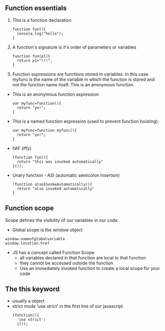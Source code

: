 ## Function essentials

1. This is a function declaration
    ```
    function fun(){
      console.log("hello");
    }
    ```
2. A function's signature is it's order of parameters or variables
    ```
    function fun(p1){
      return p1+"!!!";
    }
    ```
3. Function expressions are functions stored in variables. In this case myfunc is the name of the variable in which the function is stored and not the function name itself. This is an anonymous function.
  - This is an anonymous function expression:
    ```
    var myfunc=function(){
      return "yo!";
    }
    ```
  - This is a named function expression (used to prevent function hoisting):
    ```
    var myfunc=function myfunc(){
      return "yo!";
    }
    ```
  - IIAF (iffy)
    ```
    (function fun(){
      return "this was invoked automatically"
    }());
    ```
  - Unary function - ASI (automatic semicolon insertion)
    ```
    !function alsoInvokeAutomatically(){
      return "also invoked automatically"
    }
    ```

## Function scope

Scope defines the visibility of our variables in our code.

  - Global scope is the window object
  ```
  window.nameofglobalvariable
  window.location.href
  ```
  - JS has a concept called Function Scope
    - all variables declared in that function are local to that function
    - they cannot be accessed outside the function
    - Use an immediately invoked function to create a local scope for your code

## The this keyword

  - usually a object
  - strict mode
  'use strict' in the first line of our javascript
    ```
    (function(){
      'use strict';
      }());
    ```
